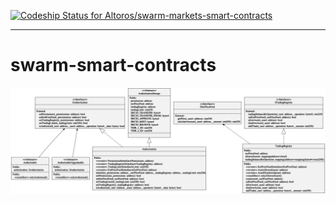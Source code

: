 [![Codeship Status for Altoros/swarm-markets-smart-contracts](https://app.codeship.com/projects/b7f76525-0e01-478a-8678-1347a2910490/status?branch=master)](https://app.codeship.com/projects/423696)

---

# swarm-smart-contracts

![](docs/uml/swarm-markets.png?raw=true)
